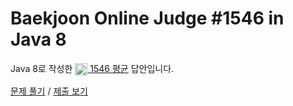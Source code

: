 # Baekjoon Online Judge #1546 in Java 8
Java 8로 작성한 [<img src="https://static.solved.ac/tier_small/5.svg" height="20" align="center">
1546 평균](https://www.acmicpc.net/problem/1546) 답안입니다.

[문제 풀기](https://www.acmicpc.net/problem/1546) /
[제출 보기](https://www.acmicpc.net/source/86892295)
